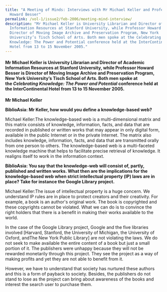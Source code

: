 ```yaml
---
title: "A Meeting of Minds: Interviews with Mr Michael Keller and Professor
  Howard Besser"
permalink: /vol-1/issue2/feb-2006/meeting-mind-interview/
description: "Mr Michael Keller is University Librarian and Director of Academic
  Information Resources at Stanford University, while Professor Howard Besser is
  Director of Moving Image Archive and Preservation Program, New York
  University’s Tisch School of Arts. Both men spoke at the Celebrating
  Knowledge: The Power and Potential conference held at the InterContinental
  Hotel from 13 to 15 November 2005."
---
```

#### Mr Michael Keller is University Librarian and Director of Academic Information Resources at Stanford University, while Professor Howard Besser is Director of Moving Image Archive and Preservation Program, New York University’s Tisch School of Arts. Both men spoke at the _Celebrating Knowledge: The Power and Potential_ conference held at the InterContinental Hotel from 13 to 15 November 2005.

**Mr Michael Keller**

**BiblioAsia: Mr Keller, how would you define a knowledge-based web?**

Michael Keller:The knowledge-based web is a multi-dimensional matrix and this matrix consists of knowledge, information, facts, and data that are recorded in published or written works that may appear in only digital form, available in the public Internet or in the private Internet. The matrix also includes knowledge, information, facts, and data that are transmitted orally from one person to others. The knowledge-based web is a multi-faceted knowledge machine that helps to facilitate precise retrieval of knowledge. It realigns itself to work in the information context.

**BiblioAsia: You say that the knowledge-web will consist of, partly, published and written works. What then are the implications for the knowledge-based web when strict intellectual property (lP) laws are in place? Take for instance the Google Library project.**

Michael Keller:The issue of intellectual property is a huge concern. We understand IP rules are in place to protect creators and their creativity. For example, a book is an author's original work. The book is copyrighted and these copyrights cannot be violated. What we can do is to convince the right holders that there is a benefit in making their works available to the world.

In the case of the Google Library project, Google and the five libraries involved \[Harvard, Stanford, the University of Michigan, the University of Oxford, andThe New York Public Library\] are not violating the laws. We do not seek to make available the entire content of a book but just a small portion of it. The publishers were unhappy because they will not be rewarded monetarily through this project. They see the project as a way of making profits and yet they are not able to benefit from it.

However, we have to understand that society has nurtured these authors and this is a form of payback to society. Besides, the publishers do not stand to lose as the project can bring about awareness of the books and interest the search user to purchase them.



